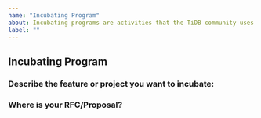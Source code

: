 ```yaml
---
name: "Incubating Program"
about: Incubating programs are activities that the TiDB community uses to incubate specific features or projects. Participants can submit proposals as Request for Change (RFC) documents to this repo first. If the RFC is approved by the majority of PMC members, an incubation project group that involves community contributors will be established. A corresponding working group will be established to promote the project.
label: ""
---
```


## Incubating Program

### Describe the feature or project you want to incubate:
<!-- A description of what you want to happen. -->

### Where is your RFC/Proposal?
<!-- A link to the RFC/Proposal. -->

